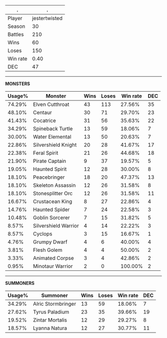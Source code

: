 .|.
|-|-
Player|jestertwisted
Season|30
Battles|210
Wins|60
Loses|150
Win rate|0.40
DEC|47

---
**MONSTERS**

Usage%|Monster|Wins|Loses|Win rate|DEC|
-|-|-|-|-|-|
74.29%|Elven Cutthroat|43|113|27.56%|35|
48.10%|Centaur|30|71|29.70%|23|
41.43%|Cocatrice|31|56|35.63%|22|
34.29%|Spineback Turtle|13|59|18.06%|7|
30.00%|Water Elemental|13|50|20.63%|7|
22.86%|Silvershield Knight|20|28|41.67%|17|
22.38%|Feral Spirit|21|26|44.68%|18|
21.90%|Pirate Captain|9|37|19.57%|5|
19.05%|Haunted Spirit|12|28|30.00%|8|
18.10%|Peacebringer|18|20|47.37%|13|
18.10%|Skeleton Assassin|12|26|31.58%|8|
18.10%|Stonesplitter Orc|12|26|31.58%|11|
16.67%|Crustacean King|8|27|22.86%|4|
14.76%|Haunted Spider|7|24|22.58%|3|
10.48%|Goblin Sorcerer|7|15|31.82%|5|
8.57%|Silvershield Warrior|4|14|22.22%|3|
8.57%|Cyclops|3|15|16.67%|1|
4.76%|Grumpy Dwarf|4|6|40.00%|4|
3.81%|Flesh Golem|4|4|50.00%|2|
3.33%|Animated Corpse|3|4|42.86%|2|
0.95%|Minotaur Warrior|2|0|100.00%|2|

---
**SUMMONERS**

Usage%|Summoner|Wins|Loses|Win rate|DEC|
-|-|-|-|-|-|
34.29%|Alric Stormbringer|13|59|18.06%|7|
27.62%|Tyrus Paladium|23|35|39.66%|19|
19.52%|Zintar Mortalis|12|29|29.27%|8|
18.57%|Lyanna Natura|12|27|30.77%|11|

